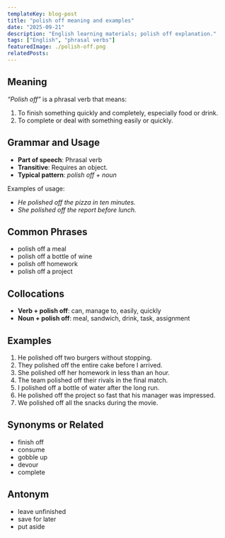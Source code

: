 ```yaml
---
templateKey: blog-post
title: "polish off meaning and examples"
date: "2025-09-21"
description: "English learning materials; polish off explanation."
tags: ["English", "phrasal verbs"]
featuredImage: ./polish-off.png
relatedPosts:
---
```


## Meaning

_“Polish off”_ is a phrasal verb that means:

1. To finish something quickly and completely, especially food or drink.
2. To complete or deal with something easily or quickly.

## Grammar and Usage

- **Part of speech**: Phrasal verb
- **Transitive**: Requires an object.
- **Typical pattern**: _polish off + noun_

Examples of usage:

- _He polished off the pizza in ten minutes._
- _She polished off the report before lunch._

## Common Phrases

- polish off a meal
- polish off a bottle of wine
- polish off homework
- polish off a project

## Collocations

- **Verb + polish off**: can, manage to, easily, quickly
- **Noun + polish off**: meal, sandwich, drink, task, assignment

## Examples

1. He polished off two burgers without stopping.
2. They polished off the entire cake before I arrived.
3. She polished off her homework in less than an hour.
4. The team polished off their rivals in the final match.
5. I polished off a bottle of water after the long run.
6. He polished off the project so fast that his manager was impressed.
7. We polished off all the snacks during the movie.

## Synonyms or Related

- finish off
- consume
- gobble up
- devour
- complete

## Antonym

- leave unfinished
- save for later
- put aside
